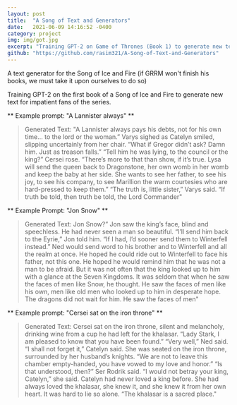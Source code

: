 ```yaml
---
layout: post
title:  "A Song of Text and Generators"
date:   2021-06-09 14:16:52 -0400
category: project
img: img/got.jpg
excerpt: "Training GPT-2 on Game of Thrones (Book 1) to generate new text for impatient fans of the series."
github: "https://github.com/rasim321/A-Song-of-Text-and-Generators"
---
```


A text generator for the Song of Ice and Fire (if GRRM won't finish his books, we must take it upon ourselves to do so)

Training GPT-2 on the first book of a Song of Ice and Fire to generate new text for impatient fans of the series.

** Example prompt: "A Lannister always" **

>Generated Text: "A Lannister always pays his debts, not for his own time… to the lord or the woman.” Varys sighed as Catelyn smiled, slipping uncertainly from her chair. “What if Gregor didn’t ask? Damn him. Just as treason falls.” “Tell him he was lying, to the council or the king?” Cersei rose. “There’s more to that than show, if it’s true. Lysa will send the queen back to Dragonstone, her own womb in her womb and keep the baby at her side. She wants to see her father, to see his joy, to see his company, to see Marillion the warm courtesies who are hard-pressed to keep them.” “The truth is, little sister,” Varys said. “If truth be told, then truth be told, the Lord Commander"

** Example Prompt: "Jon Snow" **

>Generated Text: Jon Snow?” Jon saw the king’s face, blind and speechless. He had never seen a man so beautiful. “I’ll send him back to the Eyrie,” Jon told him. “If I had, I’d sooner send them to Winterfell instead.” Ned would send word to his brother and to Winterfell and all the realm at once. He hoped he could ride out to Winterfell to face his father, not this one. He hoped he would remind him that he was not a man to be afraid. But it was not often that the king looked up to him with a glance at the Seven Kingdoms. It was seldom that when he saw the faces of men like Snow, he thought. He saw the faces of men like his own, men like old men who looked up to him in desperate hope. The dragons did not wait for him. He saw the faces of men"

** Example prompt: "Cersei sat on the iron throne" **

>Generated Text: Cersei sat on the iron throne, silent and melancholy, drinking wine from a cup he had left for the khalasar. “Lady Stark, I am pleased to know that you have been found.” “Very well,” Ned said. “I shall not forget it,” Catelyn said. She was seated on the iron throne, surrounded by her husband’s knights. “We are not to leave this chamber empty-handed, you have vowed to my love and honor.” “Is that understood, then?” Ser Rodrik said. “I would not betray your king, Catelyn,” she said. Catelyn had never loved a king before. She had always loved the khalasar, she knew it, and she knew it from her own heart. It was hard to lie so alone. “The khalasar is a sacred place."